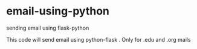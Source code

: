 # email-using-python
sending email using flask-python

This code will send email using python-flask . Only for .edu and .org mails
